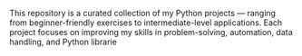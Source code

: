 This repository is a curated collection of my Python projects — ranging from beginner-friendly exercises to intermediate-level applications.
Each project focuses on improving my skills in problem-solving, automation, data handling, and Python librarie
